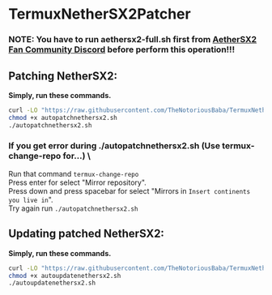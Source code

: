 # TermuxNetherSX2Patcher
### NOTE: You have to run aethersx2-full.sh first from [AetherSX2 Fan Community Discord](https://discord.gg/V68Xt5Pyfk) before perform this operation!!! 
## Patching NetherSX2:
**Simply, run these commands.**
```bash
curl -LO "https://raw.githubusercontent.com/TheNotoriousBaba/TermuxNetherSX2Patcher/blob/main/autopatchnethersx2.sh"
chmod +x autopatchnethersx2.sh
./autopatchnethersx2.sh
```
### If you get error during ./autopatchnethersx2.sh (Use termux-change-repo for...) \
Run that command ``termux-change-repo`` \
Press enter for select "Mirror repository". \
Press down and press spacebar for select "Mirrors in ``Insert continents you live in``". \
Try again run ``./autopatchnethersx2.sh``
## Updating patched NetherSX2:
**Simply, run these commands.**
```bash
curl -LO "https://raw.githubusercontent.com/TheNotoriousBaba/TermuxNetherSX2Patcher/blob/main/autoupdatenethersx2.sh"
chmod +x autoupdatenethersx2.sh
./autoupdatenethersx2.sh
```
